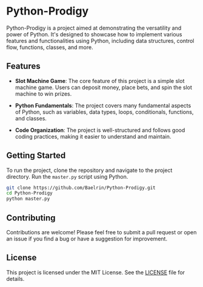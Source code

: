 # Python-Prodigy

Python-Prodigy is a project aimed at demonstrating the versatility and power of Python. It's designed to showcase how to implement various features and functionalities using Python, including data structures, control flow, functions, classes, and more.

## Features

* **Slot Machine Game**: The core feature of this project is a simple slot machine game. Users can deposit money, place bets, and spin the slot machine to win prizes.

* **Python Fundamentals**: The project covers many fundamental aspects of Python, such as variables, data types, loops, conditionals, functions, and classes.

* **Code Organization**: The project is well-structured and follows good coding practices, making it easier to understand and maintain.

## Getting Started

To run the project, clone the repository and navigate to the project directory. Run the `master.py` script using Python.

```bash
git clone https://github.com/Baelrin/Python-Prodigy.git
cd Python-Prodigy
python master.py
```

## Contributing

Contributions are welcome! Please feel free to submit a pull request or open an issue if you find a bug or have a suggestion for improvement.

## License

This project is licensed under the MIT License. See the [LICENSE](LICENSE) file for details.
